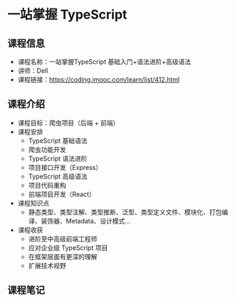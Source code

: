 # 一站掌握 TypeScript

## 课程信息

- 课程名称：一站掌握TypeScript 基础入门+语法进阶+高级语法
- 讲师：Dell
- 课程链接：<https://coding.imooc.com/learn/list/412.html>

## 课程介绍

- 课程目标：爬虫项目（后端 + 前端）
- 课程安排
  - TypeScript 基础语法
  - 爬虫功能开发
  - TypeScript 语法进阶
  - 项目接口开发（Express）
  - TypeScript 高级语法
  - 项目代码重构
  - 前端项目开发（React）
- 课程知识点
  - 静态类型、类型注解、类型推断、泛型、类型定义文件、模块化、打包编译、装饰器、Metadata、设计模式...
- 课程收获
  - 进阶至中高级前端工程师
  - 应对企业级 TypeScript 项目
  - 在框架层面有更深的理解
  - 扩展技术视野

## 课程笔记

